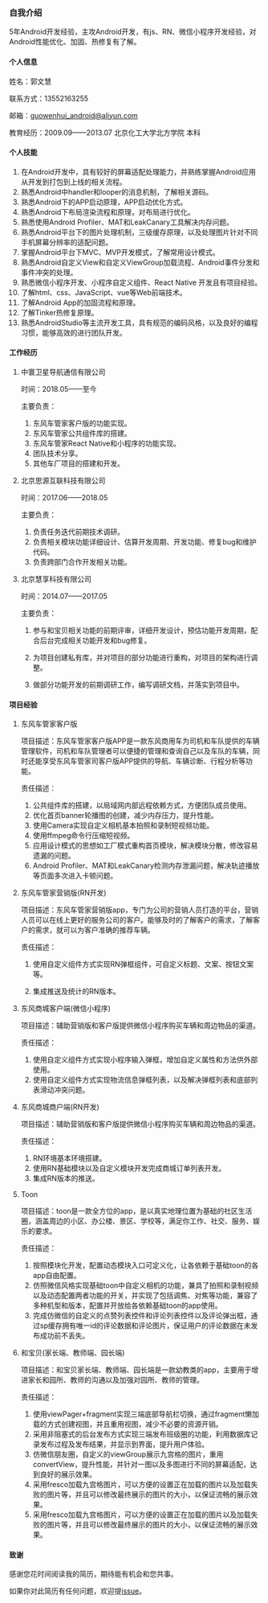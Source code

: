 ### 自我介绍
5年Android开发经验，主攻Android开发，有js、RN、微信小程序开发经验，对Android性能优化、加固、热修复有了解。

#### 个人信息

姓名：郭文慧         

联系方式：13552163255

邮箱：guowenhui_android@aliyun.com

教育经历：2009.09——2013.07   北京化工大学北方学院     本科    

#### 个人技能

1. 在Android开发中，具有较好的屏幕适配处理能力，并熟练掌握Android应用从开发到打包到上线的相关流程。
2. 熟悉Android中handler和looper的消息机制，了解相关源码。
3. 熟悉Android下的APP启动原理，APP启动优化方式。
4. 熟悉Android下布局渲染流程和原理，对布局进行优化。
5. 熟悉使用Android Profiler、MAT和LeakCanary工具解决内存问题。
6. 熟悉Android平台下的图片处理机制，三级缓存原理，以及处理图片针对不同手机屏幕分辨率的适配问题。
7. 掌握Android平台下MVC、MVP开发模式，了解常用设计模式。
8. 熟悉Android自定义View和自定义ViewGroup加载流程、Android事件分发和事件冲突的处理。
9. 熟悉微信小程序开发、小程序自定义组件、React Native 开发且有项目经验。
10. 了解html、css、JavaScript、vue等Web前端技术。
11. 了解Android App的加固流程和原理。
12. 了解Tinker热修复原理。
13. 熟悉AndroidStudio等主流开发工具，具有规范的编码风格，以及良好的编程习惯，能够高效的进行团队开发。

#### 工作经历

1. 中寰卫星导航通信有限公司

   时间：2018.05——至今

   主要负责：

   1. 东风车管家客户版的功能实现。
   2. 东风车管家公共组件库的搭建。
   3. 东风车管家React Native和小程序的功能实现。
   4. 团队技术分享。
   5. 其他车厂项目的搭建和开发。

2. 北京思源互联科技有限公司

   时间：2017.06——2018.05

   主要负责：

   1. 负责任务迭代前期技术调研。
   2. 负责相关模块功能详细设计、估算开发周期、开发功能、修复bug和维护代码。
   3. 负责跨部门合作开发相关功能。

3. 北京慧享科技有限公司

   时间：2014.07——2017.05

   主要负责：

   1. 参与和宝贝相关功能的前期评审，详细开发设计，预估功能开发周期，配合后台完成相关功能开发和bug修复。

   2. 为项目创建私有库，并对项目的部分功能进行重构，对项目的架构进行调整。

   3. 做部分功能开发的前期调研工作，编写调研文档，并落实到项目中。
   
      

#### 项目经验      

1. 东风车管家客户版

   项目描述：东风车管家客户版APP是一款东风商用车为司机和车队提供的车辆管理软件，司机和车队管理者可以便捷的管理和查询自己以及车队的车辆，同时还能享受东风车管家司客户版APP提供的导航、车辆诊断、行程分析等功能。

   责任描述：

   1. 公共组件库的搭建，以局域网内部远程依赖方式，方便团队成员使用。
   2. 优化首页banner轮播图的创建，减少内存压力，提升性能。
   3. 使用Camera实现自定义相机基本拍照和录制短视频功能。
   4. 使用ffmpeg命令行压缩短视频。
   5. 应用设计模式的思想如工厂模式重构首页模块，解决模块分散，修改容易遗漏的问题。
   6. Android Profiler、MAT和LeakCanary检测内存泄漏问题，解决轨迹播放等页面多次进入卡顿问题。

2. 东风车管家营销版(RN开发)

   项目描述：东风车管家营销版app，专门为公司的营销人员打造的平台，营销人员可以在线上更好的服务公司的客户。能够及时的了解客户的需求，了解客户的需求，就可以为客户准确的推荐车辆。

   责任描述：

   1. 使用自定义组件方式实现RN弹框组件，可自定义标题、文案、按钮文案等。

   2. 集成推送及统计的RN版本。

      

3. 东风商城客户端(微信小程序)

   项目描述：辅助营销版和客户版提供微信小程序购买车辆和周边物品的渠道。

   责任描述：

   1. 使用自定义组件方式实现小程序输入弹框，增加自定义属性和方法供外部使用。
   2. 使用自定义组件方式实现物流信息弹框列表，以及解决弹框列表和底部列表滑动冲突问题。

4. 东风商城商户端(RN开发)

   项目描述：辅助营销版和客户版提供微信小程序购买车辆和周边物品的渠道。

   责任描述：

   1. RN环境基本环境搭建。
   2. 使用RN基础模块以及自定义模块开发完成商城订单列表开发。
   3. 集成RN版本的推送。

5. Toon

   项目描述：toon是一款全方位的app，是以真实地理位置为基础的社区生活圈，涵盖周边的小区、办公楼、景区、学校等，满足你工作、社交、服务、娱乐的要求。

   责任描述：

   1. 按照模块化开发，配置动态模块入口可定义化，让各依赖于基础toon的各app自由配置。 
   2. 仿照微信风格实现基础toon中自定义相机的功能，兼具了拍照和录制视频以及动态配置两者功能的开关，并实现了包括调焦、对焦等功能，兼容了多种机型和版本，配置并开放给各依赖基础toon的app使用。 
   3. 完成仿微信的自定义的点赞列表控件和评论列表控件以及评论弹出框，通过sp缓存拥有唯一id的评论数据和评论图片，保证用户的评论数据在未发布成功前不丢失。

6. 和宝贝(家长端、教师端、园长端)

   项目描述：和宝贝家长端、教师端、园长端是一款幼教类的app，主要用于增进家长和园所、教师的沟通以及加强对园所、教师的管理。

   责任描述：

   1. 使用viewPager+fragment实现三端底部导航栏切换，通过fragment懒加载的方式创建视图，并且重用视图，减少不必要的资源开销。
   2. 采用非阻塞式的后台发布方式实现三端发布班级圈的功能，利用数据库记录发布过程及发布结果，并显示到界面，提升用户体验。
   3. 仿微信朋友圈，自定义的viewGroup展示九宫格的图片，重用convertView，提升性能，并针对一图以及多图进行不同的屏幕适配，达到良好的展示效果。
   4. 采用fresco加载九宫格图片，可以方便的设置正在加载的图片以及加载失败的图片等，并且可以修改最终展示的图片的大小，以保证流畅的展示效果。
   5. 采用fresco加载九宫格图片，可以方便的设置正在加载的图片以及加载失败的图片等，并且可以修改最终展示的图片的大小，以保证流畅的展示效果。

#### 致谢
感谢您花时间阅读我的简历，期待能有机会和您共事。

如果你对此简历有任何问题，欢迎提[issue](https://github.com/androidgwh/resume/issues)。


